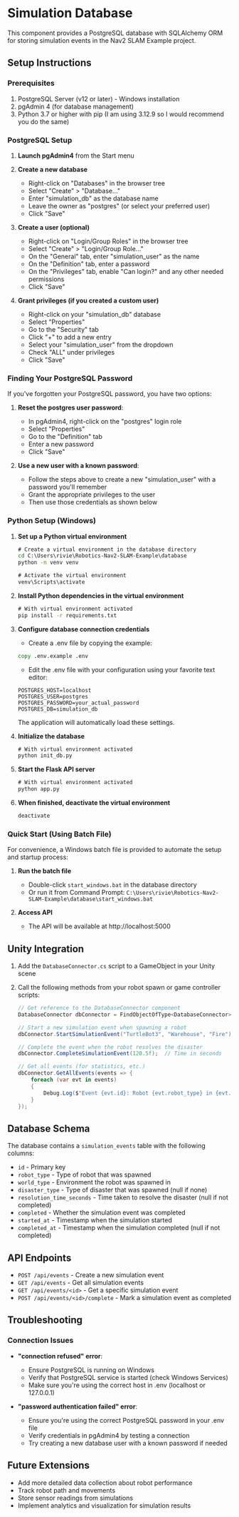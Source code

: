 # Simulation Database

This component provides a PostgreSQL database with SQLAlchemy ORM for storing simulation events in the Nav2 SLAM Example project.

## Setup Instructions

### Prerequisites

1. PostgreSQL Server (v12 or later) - Windows installation
2. pgAdmin 4 (for database management)
3. Python 3.7 or higher with pip (I am using 3.12.9 so I would recommend you do the same)

### PostgreSQL Setup

1. **Launch pgAdmin4** from the Start menu

2. **Create a new database**
   - Right-click on "Databases" in the browser tree
   - Select "Create" > "Database..."
   - Enter "simulation_db" as the database name
   - Leave the owner as "postgres" (or select your preferred user)
   - Click "Save"

3. **Create a user (optional)**
   - Right-click on "Login/Group Roles" in the browser tree
   - Select "Create" > "Login/Group Role..."
   - On the "General" tab, enter "simulation_user" as the name
   - On the "Definition" tab, enter a password
   - On the "Privileges" tab, enable "Can login?" and any other needed permissions
   - Click "Save"

4. **Grant privileges (if you created a custom user)**
   - Right-click on your "simulation_db" database
   - Select "Properties"
   - Go to the "Security" tab
   - Click "+" to add a new entry
   - Select your "simulation_user" from the dropdown
   - Check "ALL" under privileges
   - Click "Save"

### Finding Your PostgreSQL Password

If you've forgotten your PostgreSQL password, you have two options:

1. **Reset the postgres user password**:
   - In pgAdmin4, right-click on the "postgres" login role
   - Select "Properties"
   - Go to the "Definition" tab
   - Enter a new password
   - Click "Save"

2. **Use a new user with a known password**:
   - Follow the steps above to create a new "simulation_user" with a password you'll remember
   - Grant the appropriate privileges to the user
   - Then use those credentials as shown below

### Python Setup (Windows)

1. **Set up a Python virtual environment**
   ```cmd
   # Create a virtual environment in the database directory
   cd C:\Users\rivie\Robotics-Nav2-SLAM-Example\database
   python -m venv venv
   
   # Activate the virtual environment
   venv\Scripts\activate
   ```

2. **Install Python dependencies in the virtual environment**
   ```cmd
   # With virtual environment activated
   pip install -r requirements.txt
   ```

3. **Configure database connection credentials**
   - Create a .env file by copying the example:
   ```cmd
   copy .env.example .env
   ```
   
   - Edit the .env file with your configuration using your favorite text editor:
   ```
   POSTGRES_HOST=localhost
   POSTGRES_USER=postgres
   POSTGRES_PASSWORD=your_actual_password
   POSTGRES_DB=simulation_db
   ```
   
   The application will automatically load these settings.

4. **Initialize the database**
   ```cmd
   # With virtual environment activated
   python init_db.py
   ```

5. **Start the Flask API server**
   ```cmd
   # With virtual environment activated
   python app.py
   ```

6. **When finished, deactivate the virtual environment**
   ```cmd
   deactivate
   ```

### Quick Start (Using Batch File)

For convenience, a Windows batch file is provided to automate the setup and startup process:

1. **Run the batch file**
   - Double-click `start_windows.bat` in the database directory
   - Or run it from Command Prompt: `C:\Users\rivie\Robotics-Nav2-SLAM-Example\database\start_windows.bat`

2. **Access API**
   - The API will be available at http://localhost:5000

## Unity Integration

1. Add the `DatabaseConnector.cs` script to a GameObject in your Unity scene
2. Call the following methods from your robot spawn or game controller scripts:

   ```csharp
   // Get reference to the DatabaseConnector component
   DatabaseConnector dbConnector = FindObjectOfType<DatabaseConnector>();
   
   // Start a new simulation event when spawning a robot
   dbConnector.StartSimulationEvent("TurtleBot3", "Warehouse", "Fire");
   
   // Complete the event when the robot resolves the disaster
   dbConnector.CompleteSimulationEvent(120.5f);  // Time in seconds
   
   // Get all events (for statistics, etc.)
   dbConnector.GetAllEvents(events => {
       foreach (var evt in events)
       {
           Debug.Log($"Event {evt.id}: Robot {evt.robot_type} in {evt.world_type}");
       }
   });
   ```

## Database Schema

The database contains a `simulation_events` table with the following columns:

- `id` - Primary key
- `robot_type` - Type of robot that was spawned
- `world_type` - Environment the robot was spawned in
- `disaster_type` - Type of disaster that was spawned (null if none)
- `resolution_time_seconds` - Time taken to resolve the disaster (null if not completed)
- `completed` - Whether the simulation event was completed
- `started_at` - Timestamp when the simulation started
- `completed_at` - Timestamp when the simulation completed (null if not completed)

## API Endpoints

- `POST /api/events` - Create a new simulation event
- `GET /api/events` - Get all simulation events
- `GET /api/events/<id>` - Get a specific simulation event
- `POST /api/events/<id>/complete` - Mark a simulation event as completed

## Troubleshooting

### Connection Issues

- **"connection refused" error**: 
  - Ensure PostgreSQL is running on Windows
  - Verify that PostgreSQL service is started (check Windows Services)
  - Make sure you're using the correct host in .env (localhost or 127.0.0.1)

- **"password authentication failed" error**:
  - Ensure you're using the correct PostgreSQL password in your .env file
  - Verify credentials in pgAdmin4 by testing a connection
  - Try creating a new database user with a known password if needed

## Future Extensions

- Add more detailed data collection about robot performance
- Track robot path and movements
- Store sensor readings from simulations
- Implement analytics and visualization for simulation results 